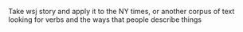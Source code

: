 
Take wsj story and apply it to the NY times, or another corpus of text looking for verbs and the ways that people describe things
